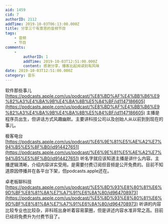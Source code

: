 ```yaml
---
aid: 1459
cid: 7
authorID: 2112
addTime: 2019-10-03T06:13:00.000Z
title: 分享三个有意思的音频节目
tags:
    - 音频
    - 节目
comments:
    -
        authorID: 1
        addTime: 2019-10-03T12:51:00.000Z
        content: 感谢分享，播客比起阅读别有风味
date: 2019-10-03T12:51:00.000Z
category: 音乐
---
```


软件那些事儿 [https://podcasts.apple.com/us/podcast/%E8%BD%AF%E4%BB%B6%E9%82%A3%E4%BA%9B%E4%BA%8B%E5%84%BF/id1147186605](https://podcasts.apple.com/us/podcast/%E8%BD%AF%E4%BB%B6%E9%82%A3%E4%BA%9B%E4%BA%8B%E5%84%BF/id1147186605) 主播是程序员出生，但讲话方式风趣幽默。主要讲科技公司以及创始人从以前到到现在的事儿。

极客电台 [https://podcasts.apple.com/us/podcast/%E6%9E%81%E5%AE%A2%E7%94%B5%E5%8F%B0/id914427651](https://podcasts.apple.com/us/podcast/%E6%9E%81%E5%AE%A2%E7%94%B5%E5%8F%B0/id914427651) 听名字就应该知道主播是讲什么内容。主播逻辑清晰，介绍内容详实受用。是需要付费订阅但音频是公开免费的。目前不知道原因停播并在各平台下架，但podcasts.apple还在。

卓老板聊科技 [https://podcasts.apple.com/us/podcast/%E5%8D%93%E8%80%81%E6%9D%BF%E8%81%8A%E7%A7%91%E6%8A%80/id964708973](https://podcasts.apple.com/us/podcast/%E5%8D%93%E8%80%81%E6%9D%BF%E8%81%8A%E7%A7%91%E6%8A%80/id964708973) 听讲的内容比较专业也比较杂，非科班出身听着容易蒙圈，但是讲述内容水准非常之高。目前已经将免费升为付费节目了。
